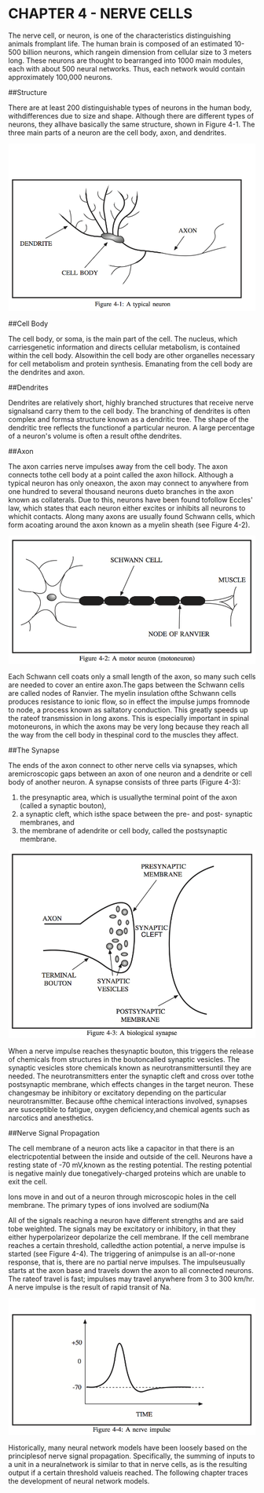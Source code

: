 # CHAPTER 4 - NERVE CELLS

The nerve cell, or neuron, is one of the characteristics distinguishing animals fromplant life.  The human brain is composed of an estimated 10-500 billion neurons, which rangein dimension from cellular size to 3 meters long.    These neurons are thought to bearranged into 1000 main modules, each with about 500 neural networks.  Thus, each network would contain approximately 100,000 neurons.

##Structure

There are at least 200 distinguishable types of neurons in the human body, withdifferences due to size and shape.  Although there are different types of neurons, they allhave basically the same structure, shown in Figure 4-1.  The three main parts of a neuron are the cell body, axon, and dendrites.

![Figure 4-1](../png/ch04_01.png "Figure 4-1")

##Cell Body

The cell body, or soma, is the main part of the cell.  The nucleus, which carriesgenetic information and directs cellular metabolism, is contained within the cell body.  Alsowithin the cell body are other organelles necessary for cell metabolism and protein synthesis. Emanating from the cell body are the dendrites and axon.

##Dendrites

Dendrites are relatively short, highly branched structures that receive nerve signalsand carry them to the cell body.  The branching of dendrites is often complex and formsa structure known as a dendritic tree.  The shape of the dendritic tree reflects the functionof a particular neuron.  A large percentage of a neuron's volume is often a result ofthe dendrites.

##Axon

The axon carries nerve impulses away from the cell body.  The axon connects tothe cell body at a point called the axon hillock.  Although a typical neuron has only oneaxon, the axon may connect to anywhere from one hundred to several thousand neurons dueto branches in the axon known as collaterals.  Due to this, neurons have been found tofollow Eccles' law, which states that each neuron either excites or inhibits all neurons to whichit contacts.  Along many axons are usually found Schwann cells, which form acoating around the axon known as a myelin sheath (see Figure 4-2).  

![Figure 4-2](../png/ch04_02.png "Figure 4-2")

Each Schwann cell coats only a small length of the axon, so many such cells are needed to cover an entire axon.The gaps between the Schwann cells are called nodes of Ranvier.  The myelin insulation ofthe Schwann cells produces resistance to ionic flow, so in effect the impulse jumps fromnode to node, a process known as saltatory conduction.  This greatly speeds up the rateof transmission in long axons.  This is especially important in spinal motoneurons, in which the axons may be very long because they reach all the way from the cell body in thespinal cord to the muscles they affect.

##The Synapse

The ends of the axon connect to other nerve cells via synapses, which aremicroscopic gaps between an axon of one neuron and a dendrite or cell body of another neuron. A synapse consists of three parts (Figure 4-3): 

1. the presynaptic area, which is usuallythe terminal point of the axon (called a synaptic bouton), 
2. a synaptic cleft, which isthe space between the pre- and post- synaptic membranes, and 
3. the membrane of adendrite or cell body, called the postsynaptic membrane.  

![Figure 4-3](../png/ch04_03.png "Figure 4-3")

When a nerve impulse reaches thesynaptic bouton, this triggers the release of chemicals from structures in the boutoncalled synaptic vesicles.  The synaptic vesicles store chemicals known as neurotransmittersuntil they are needed.  The neurotransmitters enter the synaptic cleft and cross over tothe postsynaptic membrane, which effects changes in the target neuron.  These changesmay be inhibitory or excitatory depending on the particular neurotransmitter.  Because ofthe chemical interactions involved, synapses are susceptible to fatigue, oxygen deficiency,and chemical agents such as narcotics and anesthetics.

##Nerve Signal Propagation

The cell membrane of a neuron acts like a capacitor in that there is an electricpotential between the inside and outside of the cell.  Neurons have a resting state of -70 mV,known as the resting potential.  The resting potential is negative mainly due tonegatively-charged proteins which are unable to exit the cell.

Ions move in and out of a neuron through microscopic holes in the cell membrane. The primary types of ions involved are sodium(Na

All of the signals reaching a neuron have different strengths and are said tobe weighted.  The signals may be excitatory or inhibitory, in that they either hyperpolarizeor depolarize the cell membrane.  If the cell membrane reaches a certain threshold, calledthe action potential, a nerve impulse is started (see Figure 4-4).  The triggering of animpulse is an all-or-none response, that is, there are no partial nerve impulses.  The impulseusually starts at the axon base and travels down the axon to all connected neurons.  The rateof travel is fast; impulses may travel anywhere from 3 to 300 km/hr.  A nerve impulse is the result of rapid transit of Na.

![Figure 4-4](../png/ch04_04.png "Figure 4-4")

Historically, many neural network models have been loosely based on the principlesof nerve signal propagation.  Specifically, the summing of inputs to a unit in a neuralnetwork is similar to that in nerve cells, as is the resulting output if a certain threshold valueis reached.  The following chapter traces the development of neural network models.
